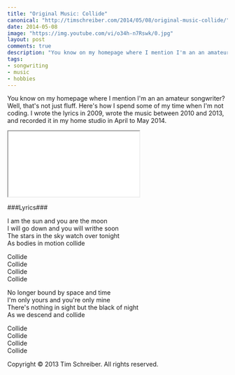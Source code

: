 ```yaml
---
title: "Original Music: Collide"
canonical: "http://timschreiber.com/2014/05/08/original-music-collide/"
date: 2014-05-08
image: "https://img.youtube.com/vi/o34h-n7Rswk/0.jpg"
layout: post
comments: true
description: "You know on my homepage where I mention I'm an an amateur songwriter? Well, that's not just fluff. Here's how I spend some of my time when I'm not coding. I wrote the lyrics in 2009, wrote the music between 2010 and 2013, and recorded it in my home studio in April to May 2014."
tags:
- songwriting
- music
- hobbies
---
```


You know on my homepage where I mention I'm an an amateur songwriter? Well, that's not just fluff. Here's how I spend some of my time when I'm not coding. I wrote the lyrics in 2009, wrote the music between 2010 and 2013, and recorded it in my home studio in April to May 2014.

<div class="embed-responsive embed-responsive-16by9">
    <iframe class="embed-responsive-item" src="//www.youtube.com/embed/o34h-n7Rswk"></iframe>
</div>

###Lyrics###

<p>I am the sun and you are the moon<br/>
I will go down and you will writhe soon<br/>
The stars in the sky watch over tonight<br/>
As bodies in motion collide</p>

<p>Collide<br/>
Collide<br/>
Collide<br/>
Collide</p>

<p>No longer bound by space and time<br/>
I'm only yours and you're only mine<br/>
There's nothing in sight but the black of night<br/>
As we descend and collide</p>

<p>Collide<br/>
Collide<br/>
Collide<br/>
Collide</p>

<p>Copyright &copy; 2013 Tim Schreiber. All rights reserved.</p>